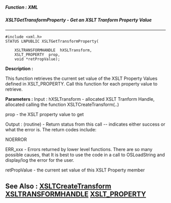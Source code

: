 ##### Function : XML
##### XSLTGetTransformProperty - Get an XSLT Tranform Property Value
---
```
#include <xml.h>
STATUS LNPUBLIC XSLTGetTransformProperty(

	XSLTRANSFORMHANDLE  hXSLTransform,
	XSLT_PROPERTY  prop,
	void *retPropValue);
```
**Description :**

This function retrieves the current set value of the XSLT Property Values 
defined in XSLT_PROPERTY.   Call this function for each property value to 
retrieve.

**Parameters :**
Input :
hXSLTransform  -  allocated XSLT Tranform Handle, allocated calling the function XSLTCreateTransform(..)

prop  -  the XSLT property value to get

Output :
(routine)  -  Return status from this call -- indicates either success or what the error is. The return codes include:

NOERROR 

ERR_xxx - Errors returned by lower level functions.  There are so many possible causes, that It is best to use the code in a call to OSLoadString and display/log the error for the user.


retPropValue  -  the current set value of this XSLT Property member


**See Also :**
[XSLTCreateTransform](/domino-c-api-docs/reference/Func/XSLTCreateTransform)
[XSLTRANSFORMHANDLE](/domino-c-api-docs/reference/Data/XSLTRANSFORMHANDLE)
[XSLT_PROPERTY](/domino-c-api-docs/reference/Data/XSLT_PROPERTY)
---
